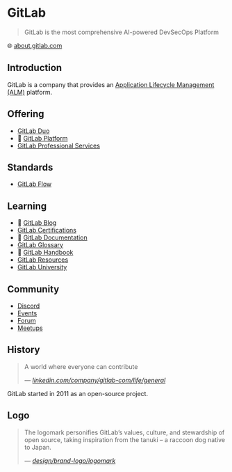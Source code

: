 # GitLab

> GitLab is the most comprehensive AI-powered DevSecOps Platform

🌐 [about.gitlab.com](https://about.gitlab.com/)

## Introduction

GitLab is a company that provides an [Application Lifecycle Management (ALM)](alm.md) platform.

## Offering

* [GitLab Duo](duo.md)
* 🌟 [GitLab Platform](platform.md)
* [GitLab Professional Services](professional-services.md)

## Standards

* [GitLab Flow](flow.md)

## Learning

* 🌟 [GitLab Blog](https://about.gitlab.com/blog/)
* [GitLab Certifications](https://university.gitlab.com/pages/certifications)
* 🌟 [GitLab Documentation](https://docs.gitlab.com/)
* [GitLab Glossary](glossary.md)
* 🌟 [GitLab Handbook](handbook.md)
* [GitLab Resources](resources.md)
* [GitLab University](university.md)

## Community

* [Discord](https://discord.gg/gitlab)
* [Events](https://about.gitlab.com/events/)
* [Forum](https://forum.gitlab.com/)
* [Meetups](https://about.gitlab.com/community/meetups/)

## History

> A world where everyone can contribute
>
> &mdash; _[linkedin.com/company/gitlab-com/life/general](https://www.linkedin.com/company/gitlab-com/life/general)_

GitLab started in 2011 as an open-source project.

## Logo

> The logomark personifies GitLab’s values, culture, and stewardship of open source, taking inspiration from the tanuki – a raccoon dog native to Japan.
>
> &mdash; _[design/brand-logo/logomark](https://design.gitlab.com/brand-logo/logomark/)_
